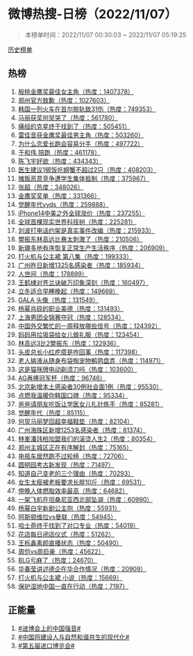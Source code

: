 <h1>
微博热搜-日榜（2022/11/07）
</h1>
<blockquote>
<p>
本榜单时间：2022/11/07 00:30:03 ~ 2022/11/07 05:19:25
</p>
</blockquote>
<p>
<a href="https://github.com/daifee/weibo-hot-search/tree/main/archives/daily">历史榜单</a>
</p>
<h2>
热榜
</h2>
<ol>

<li>
<a href="https://s.weibo.com/weibo?q=%23%E6%AE%B7%E6%A1%83%E9%87%91%E9%B9%B0%E5%A5%96%E6%9C%80%E4%BD%B3%E5%A5%B3%E4%B8%BB%E8%A7%92%23" target="weibo">
殷桃金鹰奖最佳女主角（热度：1407378）
</a>
</li>

<li>
<a href="https://s.weibo.com/weibo?q=%23%E9%83%91%E5%B7%9E%E5%AE%98%E6%96%B9%E8%87%B4%E6%AD%89%23" target="weibo">
郑州官方致歉（热度：1027603）
</a>
</li>

<li>
<a href="https://s.weibo.com/weibo?q=%23%E9%9F%A9%E5%9B%BD%E4%B8%80%E5%88%97%E7%81%AB%E8%BD%A6%E5%9C%A8%E9%A6%96%E5%B0%94%E8%84%B1%E8%BD%A8%E8%87%B431%E4%BC%A4%23" target="weibo">
韩国一列火车在首尔脱轨致31伤（热度：749353）
</a>
</li>

<li>
<a href="https://s.weibo.com/weibo?q=%23%E9%A9%AC%E4%B8%BD%E8%8E%B7%E5%A5%96%E4%BD%95%E7%82%85%E5%93%AD%E4%BA%86%23" target="weibo">
马丽获奖何炅哭了（热度：561780）
</a>
</li>

<li>
<a href="https://s.weibo.com/weibo?q=%23%E7%97%9B%E7%BB%8F%E7%9A%84%E5%85%8B%E6%98%9F%E7%BB%88%E4%BA%8E%E6%89%BE%E5%88%B0%E4%BA%86%23" target="weibo">
痛经的克星终于找到了（热度：505451）
</a>
</li>

<li>
<a href="https://s.weibo.com/weibo?q=%23%E9%9B%B7%E4%BD%B3%E9%9F%B3%E8%8E%B7%E9%87%91%E9%B9%B0%E5%A5%96%E6%9C%80%E4%BD%B3%E7%94%B7%E4%B8%BB%E8%A7%92%23" target="weibo">
雷佳音获金鹰奖最佳男主角（热度：503260）
</a>
</li>

<li>
<a href="https://s.weibo.com/weibo?q=%23%E4%B8%BA%E4%BB%80%E4%B9%88%E6%81%8B%E7%88%B1%E9%95%BF%E8%B7%91%E4%BC%9A%E5%AE%B9%E6%98%93%E5%88%86%E6%89%8B%23" target="weibo">
为什么恋爱长跑会容易分手（热度：497722）
</a>
</li>

<li>
<a href="https://s.weibo.com/weibo?q=%23%E4%BA%8E%E5%92%8C%E4%BC%9F%20%E9%99%AA%E8%B7%91%23" target="weibo">
于和伟 陪跑（热度：461178）
</a>
</li>

<li>
<a href="https://s.weibo.com/weibo?q=%23%E9%99%88%E9%A3%9E%E5%AE%87%E5%A5%BD%E6%AC%B2%23" target="weibo">
陈飞宇好欲（热度：434343）
</a>
</li>

<li>
<a href="https://s.weibo.com/weibo?q=%23%E5%8C%BB%E7%94%9F%E5%BB%BA%E8%AE%AE1%E9%A1%BF%E9%A5%AD%E5%90%83%E8%9E%83%E8%9F%B9%E4%B8%8D%E8%B6%85%E8%BF%872%E5%8F%AA%23" target="weibo">
医生建议1顿饭吃螃蟹不超过2只（热度：408203）
</a>
</li>

<li>
<a href="https://s.weibo.com/weibo?q=%23%E6%91%8A%E8%B4%A9%E6%81%B6%E6%84%8F%E7%AB%9E%E4%BA%89%E9%81%AD%E5%AD%A6%E7%94%9F%E9%9B%86%E4%BD%93%E6%8A%B5%E5%88%B6%23" target="weibo">
摊贩恶意竞争遭学生集体抵制（热度：375967）
</a>
</li>

<li>
<a href="https://s.weibo.com/weibo?q=%23%E5%BC%A0%E8%B6%85%23" target="weibo">
张超（热度：348026）
</a>
</li>

<li>
<a href="https://s.weibo.com/weibo?q=%23%E9%87%91%E9%B9%B0%E5%A5%96%E5%A5%96%E5%8D%95%23" target="weibo">
金鹰奖奖单（热度：331366）
</a>
</li>

<li>
<a href="https://s.weibo.com/weibo?q=%23%E8%A7%89%E9%86%92%E5%B9%B4%E4%BB%A3yyds%23" target="weibo">
觉醒年代yyds（热度：259888）
</a>
</li>

<li>
<a href="https://s.weibo.com/weibo?q=%23iPhone14%E4%B8%AD%E7%BE%8E%E4%B9%8B%E5%A4%96%E5%85%A8%E7%90%83%E6%B6%A8%E4%BB%B7%23" target="weibo">
iPhone14中美之外全球涨价（热度：237255）
</a>
</li>

<li>
<a href="https://s.weibo.com/weibo?q=%23%E5%85%A8%E7%90%83%E9%A6%96%E6%A3%B5%E7%8E%B0%E5%AE%9E%E4%B8%96%E7%95%8C%E7%A7%91%E6%8A%80%E6%A0%91%23" target="weibo">
全球首棵现实世界科技树（热度：225281）
</a>
</li>

<li>
<a href="https://s.weibo.com/weibo?q=%23%E5%88%98%E6%B3%A2%E6%89%93%E7%94%B5%E8%AF%9D%E7%BA%A6%E6%9E%B6%E6%98%AF%E7%9C%9F%E5%AE%9E%E4%BA%8B%E4%BB%B6%E6%94%B9%E7%BC%96%23" target="weibo">
刘波打电话约架是真实事件改编（热度：215933）
</a>
</li>

<li>
<a href="https://s.weibo.com/weibo?q=%23%E6%A8%8A%E6%8C%AF%E4%B8%9C%E6%9E%97%E9%AB%98%E8%BF%9C%E6%AF%94%E8%B5%9B%E5%A4%AA%E5%88%BA%E6%BF%80%E4%BA%86%23" target="weibo">
樊振东林高远比赛太刺激了（热度：210506）
</a>
</li>

<li>
<a href="https://s.weibo.com/weibo?q=%23%E6%96%B0%E7%96%86%E5%A4%9A%E5%9C%B0%E6%9C%89%E5%BA%8F%E6%81%A2%E5%A4%8D%E6%AD%A3%E5%B8%B8%E7%94%9F%E4%BA%A7%E7%94%9F%E6%B4%BB%E7%A7%A9%E5%BA%8F%23" target="weibo">
新疆多地有序恢复正常生产生活秩序（热度：206909）
</a>
</li>

<li>
<a href="https://s.weibo.com/weibo?q=%23%E6%89%93%E7%81%AB%E6%9C%BA%E4%B8%8E%E5%85%AC%E4%B8%BB%E8%A3%99%20%E7%AC%AC%E5%85%AB%E9%9B%86%23" target="weibo">
打火机与公主裙 第八集（热度：199333）
</a>
</li>

<li>
<a href="https://s.weibo.com/weibo?q=%23%E5%B9%BF%E5%B7%9E%E6%98%A8%E6%97%A5%E6%96%B0%E5%A2%9E1325%E5%90%8D%E6%84%9F%E6%9F%93%E8%80%85%23" target="weibo">
广州昨日新增1325名感染者（热度：185934）
</a>
</li>

<li>
<a href="https://s.weibo.com/weibo?q=%23%E4%BA%BA%E4%B8%96%E9%97%B4%23" target="weibo">
人世间（热度：178899）
</a>
</li>

<li>
<a href="https://s.weibo.com/weibo?q=%23%E7%8E%8B%E9%B9%A4%E6%A3%A3%E5%AF%B9%E8%8B%8D%E5%85%B0%E8%AF%80%E7%A0%B4%E4%B8%87%E5%8D%B0%E8%B1%A1%E6%B7%B1%E5%88%BB%23" target="weibo">
王鹤棣对苍兰诀破万印象深刻（热度：160497）
</a>
</li>

<li>
<a href="https://s.weibo.com/weibo?q=%23%E7%AB%8B%E5%86%AC%E9%80%82%E5%90%88%E6%97%A9%E7%9D%A1%E6%99%9A%E8%B5%B7%23" target="weibo">
立冬适合早睡晚起（热度：149669）
</a>
</li>

<li>
<a href="https://s.weibo.com/weibo?q=%23GALA%20%E5%A4%B4%E5%83%8F%23" target="weibo">
GALA 头像（热度：131549）
</a>
</li>

<li>
<a href="https://s.weibo.com/weibo?q=%23%E6%9D%A8%E5%B9%82%E8%82%96%E7%A0%9A%E7%9A%84%E8%81%8C%E4%B8%9A%E7%BE%8E%E5%BE%B7%23" target="weibo">
杨幂肖砚的职业美德（热度：131493）
</a>
</li>

<li>
<a href="https://s.weibo.com/weibo?q=%23%E4%B8%8A%E6%B5%B7%E7%94%B7%E5%9B%A2%E5%85%A8%E9%94%A6%E8%B5%9B%E5%A4%BA%E5%86%A0%23" target="weibo">
上海男团全锦赛夺冠（热度：128534）
</a>
</li>

<li>
<a href="https://s.weibo.com/weibo?q=%23%E4%B8%AD%E5%9B%BD%E5%A4%96%E4%BA%A4%E7%B9%81%E5%BF%99%E7%9A%84%E4%B8%80%E5%91%A8%E9%87%8A%E6%94%BE%E5%93%AA%E4%BA%9B%E4%BF%A1%E5%8F%B7%23" target="weibo">
中国外交繁忙的一周释放哪些信号（热度：124392）
</a>
</li>

<li>
<a href="https://s.weibo.com/weibo?q=%23%E5%A6%88%E5%A6%88%E7%94%A8%E5%9E%83%E5%9C%BE%E8%A2%8B%E7%BB%99%E5%A5%B3%E5%84%BF%E5%81%9A%E7%A4%BC%E6%9C%8D%23" target="weibo">
妈妈用垃圾袋给女儿做礼服（热度：123454）
</a>
</li>

<li>
<a href="https://s.weibo.com/weibo?q=%23%E6%9E%97%E9%AB%98%E8%BF%9C3%E6%AF%942%E6%A8%8A%E6%8C%AF%E4%B8%9C%23" target="weibo">
林高远3比2樊振东（热度：122936）
</a>
</li>

<li>
<a href="https://s.weibo.com/weibo?q=%23%E5%A4%B4%E7%9A%AE%E6%80%BB%E9%95%BF%E5%B0%8F%E7%BA%A2%E7%96%99%E7%98%A9%E6%98%AF%E5%92%8B%E5%9B%9E%E4%BA%8B%23" target="weibo">
头皮总长小红疙瘩是咋回事（热度：117398）
</a>
</li>

<li>
<a href="https://s.weibo.com/weibo?q=%23%E8%80%81%E4%BA%BA%E8%BE%93%E6%B6%B2%E4%BB%8E%E9%9A%8F%E8%BA%AB%E5%B8%83%E8%A2%8B%E6%8E%8F%E5%AE%A0%E7%89%A9%E9%B9%8C%E9%B9%91%E7%9B%98%E5%BC%84%23" target="weibo">
老人输液从随身布袋掏宠物鹌鹑盘弄（热度：114971）
</a>
</li>

<li>
<a href="https://s.weibo.com/weibo?q=%23%E8%BF%99%E6%98%AF%E7%8C%AB%E5%92%AA%E7%89%8C%E7%94%B5%E5%8A%A8%E5%89%83%E9%A1%BB%E5%88%80%E5%90%97%23" target="weibo">
这是猫咪牌电动剃须刀吗（热度：103600）
</a>
</li>

<li>
<a href="https://s.weibo.com/weibo?q=%23AG%E5%86%8D%E6%8D%A7%E5%86%A0%E5%86%9B%E6%9D%AF%23" target="weibo">
AG再捧冠军杯（热度：96746）
</a>
</li>

<li>
<a href="https://s.weibo.com/weibo?q=%23%E5%8C%97%E4%BA%AC%E6%96%B0%E5%A2%9E%E6%9C%AC%E5%9C%9F%E6%84%9F%E6%9F%93%E8%80%8530%E4%BE%8B%E7%A4%BE%E4%BC%9A%E9%9D%A21%E4%BE%8B%23" target="weibo">
北京新增本土感染者30例社会面1例（热度：95530）
</a>
</li>

<li>
<a href="https://s.weibo.com/weibo?q=%23%E7%82%B9%E7%87%83%E6%88%91%E6%B8%A9%E6%9A%96%E4%BD%A0%E9%9F%A9%E5%9B%BD%E5%8F%A3%E7%A2%91%23" target="weibo">
点燃我温暖你韩国口碑（热度：95334）
</a>
</li>

<li>
<a href="https://s.weibo.com/weibo?q=%23%E7%88%B8%E7%88%B8%E8%AF%B7%E6%9C%8B%E5%8F%8B%E5%90%83%E9%A5%AD%E8%AE%A9%E5%AD%A6%E5%8C%BB%E5%A5%B3%E5%84%BF%E6%89%8E%E9%92%88%E7%BB%83%E6%89%8B%23" target="weibo">
爸爸请朋友吃饭让学医女儿扎针练手（热度：85281）
</a>
</li>

<li>
<a href="https://s.weibo.com/weibo?q=%23%E8%A7%89%E9%86%92%E5%B9%B4%E4%BB%A3%23" target="weibo">
觉醒年代（热度：85115）
</a>
</li>

<li>
<a href="https://s.weibo.com/weibo?q=%23%E4%BD%95%E7%82%85%E9%A9%AC%E4%B8%BD%E6%A2%A6%E5%9B%9E%E8%B6%85%E5%B9%B8%E7%A6%8F%E9%9E%8B%E5%9E%AB%23" target="weibo">
何炅马丽梦回超幸福鞋垫（热度：82104）
</a>
</li>

<li>
<a href="https://s.weibo.com/weibo?q=%23%E5%B9%BF%E5%B7%9E%E6%B5%B7%E7%8F%A0%E5%8C%BA%E6%96%B0%E5%A2%9E1253%E5%90%8D%E6%84%9F%E6%9F%93%E8%80%85%23" target="weibo">
广州海珠区新增1253名感染者（热度：81374）
</a>
</li>

<li>
<a href="https://s.weibo.com/weibo?q=%23%E6%9E%97%E5%B3%AF%E6%BD%98%E7%8E%AE%E6%9F%8F%E5%8A%A0%E7%9B%9F%E6%88%91%E4%BB%AC%E7%9A%84%E6%BB%9A%E7%83%AB%E4%BA%BA%E7%94%9F2%23" target="weibo">
林峯潘玮柏加盟我们的滚烫人生2（热度：80354）
</a>
</li>

<li>
<a href="https://s.weibo.com/weibo?q=%23%E9%83%91%E5%B7%9E%E4%B8%BB%E5%9F%8E%E5%8C%BA%E6%AD%A3%E5%9C%A8%E6%9C%89%E5%BA%8F%E8%A7%A3%E5%B0%81%23" target="weibo">
郑州主城区正在有序解封（热度：75165）
</a>
</li>

<li>
<a href="https://s.weibo.com/weibo?q=%23%E7%94%B5%E7%93%B6%E8%BD%A6%E5%B1%85%E7%84%B6%E8%B7%91%E4%B8%8D%E8%BF%87%E8%BD%AE%E6%A4%85%23" target="weibo">
电瓶车居然跑不过轮椅（热度：72706）
</a>
</li>

<li>
<a href="https://s.weibo.com/weibo?q=%23%E5%9C%86%E6%98%8E%E5%9B%AD%E8%80%83%E5%8F%A4%E6%96%B0%E5%8F%91%E7%8E%B0%23" target="weibo">
圆明园考古新发现（热度：71497）
</a>
</li>

<li>
<a href="https://s.weibo.com/weibo?q=%23%E7%9F%A5%E9%81%93%E8%87%AA%E5%B7%B1%E5%8F%98%E8%80%81%E7%9A%84%E4%B8%89%E4%B8%AA%E7%90%86%E7%94%B1%23" target="weibo">
知道自己变老的三个理由（热度：70293）
</a>
</li>

<li>
<a href="https://s.weibo.com/weibo?q=%23%E5%A5%B3%E7%94%9F%E5%A4%AA%E7%98%A6%E8%A2%AB%E8%80%81%E6%9D%BF%E8%A6%81%E6%B1%82%E9%95%BF%E8%83%9610%E6%96%A4%23" target="weibo">
女生太瘦被老板要求长胖10斤（热度：69531）
</a>
</li>

<li>
<a href="https://s.weibo.com/weibo?q=%23%E5%82%8D%E6%99%9A%E4%BA%BA%E4%BD%93%E7%87%83%E8%84%82%E6%95%88%E7%8E%87%E6%9C%80%E9%AB%98%23" target="weibo">
傍晚人体燃脂效率最高（热度：64682）
</a>
</li>

<li>
<a href="https://s.weibo.com/weibo?q=%23%E4%B8%80%E6%9E%B6%E9%A3%9E%E6%9C%BA%E5%9C%A8%E5%9D%A6%E6%A1%91%E5%B0%BC%E4%BA%9A%E8%A5%BF%E5%8C%97%E9%83%A8%E5%9D%A0%E6%B9%96%23" target="weibo">
一架飞机在坦桑尼亚西北部坠湖（热度：60990）
</a>
</li>

<li>
<a href="https://s.weibo.com/weibo?q=%23%E6%9D%A8%E5%B9%82%E7%99%BD%E5%AE%87%E6%96%B0%E5%89%A7%E5%85%AC%E4%B8%BB%E6%8A%B1%23" target="weibo">
杨幂白宇新剧公主抱（热度：55931）
</a>
</li>

<li>
<a href="https://s.weibo.com/weibo?q=%23%E9%98%BF%E6%96%AF%E9%A1%BF%E7%BB%B4%E6%8B%89vs%E6%9B%BC%E8%81%94%23" target="weibo">
阿斯顿维拉vs曼联（热度：54945）
</a>
</li>

<li>
<a href="https://s.weibo.com/weibo?q=%23%E5%93%88%E5%A3%AB%E5%A5%87%E7%BB%88%E4%BA%8E%E6%89%BE%E5%88%B0%E4%BA%86%E5%AF%B9%E5%8F%A3%E4%B8%93%E4%B8%9A%23" target="weibo">
哈士奇终于找到了对口专业（热度：54019）
</a>
</li>

<li>
<a href="https://s.weibo.com/weibo?q=%23%E8%8A%B1%E5%BA%97%E6%AF%8F%E6%97%A5%E9%97%AD%E5%BA%97%E4%BB%AA%E5%BC%8F%23" target="weibo">
花店每日闭店仪式（热度：51262）
</a>
</li>

<li>
<a href="https://s.weibo.com/weibo?q=%23%E7%8E%8B%E6%A0%8E%E9%91%AB%E7%B4%A0%E9%A2%9C%E7%9B%B4%E6%92%AD%E7%8A%B6%E6%80%81%23" target="weibo">
王栎鑫素颜直播状态（热度：50490）
</a>
</li>

<li>
<a href="https://s.weibo.com/weibo?q=%23%E5%91%A8%E6%81%BAvs%E5%91%A8%E5%90%AF%E8%B1%AA%23" target="weibo">
周恺vs周启豪（热度：45622）
</a>
</li>

<li>
<a href="https://s.weibo.com/weibo?q=%23BLG%E4%BA%8F%E9%BA%BB%E4%BA%86%23" target="weibo">
BLG亏麻了（热度：24670）
</a>
</li>

<li>
<a href="https://s.weibo.com/weibo?q=%23%E5%8D%8E%E6%98%A5%E8%8E%B9%E8%AE%B2%E8%BF%B0%E5%BE%B7%E4%BC%81%E5%9C%A8%E5%8D%8E%E5%90%88%E4%BD%9C%E6%83%85%E5%86%B5%23" target="weibo">
华春莹讲述德企在华合作情况（热度：20909）
</a>
</li>

<li>
<a href="https://s.weibo.com/weibo?q=%23%E6%89%93%E7%81%AB%E6%9C%BA%E4%B8%8E%E5%85%AC%E4%B8%BB%E8%A3%99%20%E5%B0%8F%E8%AF%B4%23" target="weibo">
打火机与公主裙 小说（热度：15669）
</a>
</li>

<li>
<a href="https://s.weibo.com/weibo?q=%23%E4%BF%9D%E6%8A%A4%E6%B9%BF%E5%9C%B0%E4%B8%AD%E5%9B%BD%E4%B8%80%E7%9B%B4%E5%9C%A8%E8%A1%8C%E5%8A%A8%23" target="weibo">
保护湿地中国一直在行动（热度：7197）
</a>
</li>

</ol>
<h2>
正能量
</h2>
<ol>

<li>
<a href="https://s.weibo.com/weibo?q=%23%23%E8%BF%9B%E5%8D%9A%E4%BC%9A%E4%B8%8A%E7%9A%84%E4%B8%AD%E5%9B%BD%E5%BC%BA%E9%9F%B3%23%23" target="weibo">
#进博会上的中国强音#
</a>
</li>

<li>
<a href="https://s.weibo.com/weibo?q=%23%23%E4%B8%AD%E5%9B%BD%E5%B0%86%E5%BB%BA%E8%AE%BE%E4%BA%BA%E4%B8%8E%E8%87%AA%E7%84%B6%E5%92%8C%E8%B0%90%E5%85%B1%E7%94%9F%E7%9A%84%E7%8E%B0%E4%BB%A3%E5%8C%96%23%23" target="weibo">
#中国将建设人与自然和谐共生的现代化#
</a>
</li>

<li>
<a href="https://s.weibo.com/weibo?q=%23%23%E7%AC%AC%E4%BA%94%E5%B1%8A%E8%BF%9B%E5%8F%A3%E5%8D%9A%E8%A7%88%E4%BC%9A%23%23" target="weibo">
#第五届进口博览会#
</a>
</li>

</ol>